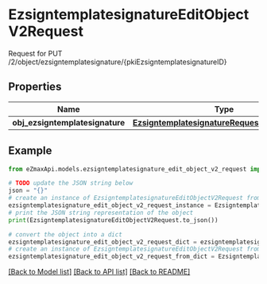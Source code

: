 # EzsigntemplatesignatureEditObjectV2Request

Request for PUT /2/object/ezsigntemplatesignature/{pkiEzsigntemplatesignatureID}

## Properties

Name | Type | Description | Notes
------------ | ------------- | ------------- | -------------
**obj_ezsigntemplatesignature** | [**EzsigntemplatesignatureRequestCompoundV2**](EzsigntemplatesignatureRequestCompoundV2.md) |  | 

## Example

```python
from eZmaxApi.models.ezsigntemplatesignature_edit_object_v2_request import EzsigntemplatesignatureEditObjectV2Request

# TODO update the JSON string below
json = "{}"
# create an instance of EzsigntemplatesignatureEditObjectV2Request from a JSON string
ezsigntemplatesignature_edit_object_v2_request_instance = EzsigntemplatesignatureEditObjectV2Request.from_json(json)
# print the JSON string representation of the object
print(EzsigntemplatesignatureEditObjectV2Request.to_json())

# convert the object into a dict
ezsigntemplatesignature_edit_object_v2_request_dict = ezsigntemplatesignature_edit_object_v2_request_instance.to_dict()
# create an instance of EzsigntemplatesignatureEditObjectV2Request from a dict
ezsigntemplatesignature_edit_object_v2_request_from_dict = EzsigntemplatesignatureEditObjectV2Request.from_dict(ezsigntemplatesignature_edit_object_v2_request_dict)
```
[[Back to Model list]](../README.md#documentation-for-models) [[Back to API list]](../README.md#documentation-for-api-endpoints) [[Back to README]](../README.md)


